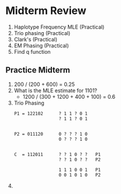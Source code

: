 # Midterm Review
1. Haplotype Frequency MLE (Practical)
2. Trio phasing (Practical)
3. Clark's (Practical)
4. EM Phasing (Practical)
5. Find q function
## Practice Midterm
1. 200 / (200 + 600) = 0.25
2. What is the MLE estimate for 1101?
   * 1200 / (300 + 1200 + 400 + 100) = 0.6
3. Trio Phasing
   ``` 
   P1 = 122102      ? 1 1 ? 0 1
                    ? 1 1 ? 0 1
   
   
   P2 = 011120      0 ? ? ? 1 0
                    0 ? ? ? 1 0
   
   
   C  = 112011      ? ? 1 0 ? ?   P1
                    ? ? 1 0 ? ?   P2
   
                    1 1 1 0 0 1   P1
                    0 0 1 0 1 0   P2
   ```
4. 
   ```
   ```
